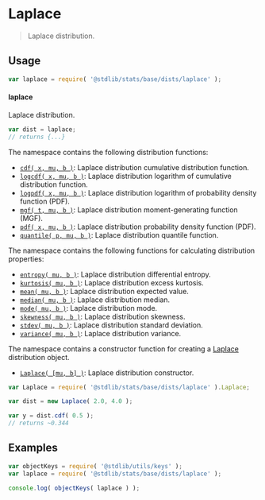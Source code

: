 <!--

@license Apache-2.0

Copyright (c) 2018 The Stdlib Authors.

Licensed under the Apache License, Version 2.0 (the "License");
you may not use this file except in compliance with the License.
You may obtain a copy of the License at

   http://www.apache.org/licenses/LICENSE-2.0

Unless required by applicable law or agreed to in writing, software
distributed under the License is distributed on an "AS IS" BASIS,
WITHOUT WARRANTIES OR CONDITIONS OF ANY KIND, either express or implied.
See the License for the specific language governing permissions and
limitations under the License.

-->

# Laplace

> Laplace distribution.

<section class="usage">

## Usage

```javascript
var laplace = require( '@stdlib/stats/base/dists/laplace' );
```

#### laplace

Laplace distribution.

```javascript
var dist = laplace;
// returns {...}
```

The namespace contains the following distribution functions:

<!-- <toc pattern="*+(cdf|pdf|mgf|quantile)*"> -->

<div class="namespace-toc">

-   <span class="signature">[`cdf( x, mu, b )`][@stdlib/stats/base/dists/laplace/cdf]</span><span class="delimiter">: </span><span class="description">Laplace distribution cumulative distribution function.</span>
-   <span class="signature">[`logcdf( x, mu, b )`][@stdlib/stats/base/dists/laplace/logcdf]</span><span class="delimiter">: </span><span class="description">Laplace distribution logarithm of cumulative distribution function.</span>
-   <span class="signature">[`logpdf( x, mu, b )`][@stdlib/stats/base/dists/laplace/logpdf]</span><span class="delimiter">: </span><span class="description">Laplace distribution logarithm of probability density function (PDF).</span>
-   <span class="signature">[`mgf( t, mu, b )`][@stdlib/stats/base/dists/laplace/mgf]</span><span class="delimiter">: </span><span class="description">Laplace distribution moment-generating function (MGF).</span>
-   <span class="signature">[`pdf( x, mu, b )`][@stdlib/stats/base/dists/laplace/pdf]</span><span class="delimiter">: </span><span class="description">Laplace distribution probability density function (PDF).</span>
-   <span class="signature">[`quantile( p, mu, b )`][@stdlib/stats/base/dists/laplace/quantile]</span><span class="delimiter">: </span><span class="description">Laplace distribution quantile function.</span>

</div>

<!-- </toc> -->

The namespace contains the following functions for calculating distribution properties:

<!-- <toc pattern="*+(entropy|kurtosis|mean|median|mode|skewness|stdev|variance)*"> -->

<div class="namespace-toc">

-   <span class="signature">[`entropy( mu, b )`][@stdlib/stats/base/dists/laplace/entropy]</span><span class="delimiter">: </span><span class="description">Laplace distribution differential entropy.</span>
-   <span class="signature">[`kurtosis( mu, b )`][@stdlib/stats/base/dists/laplace/kurtosis]</span><span class="delimiter">: </span><span class="description">Laplace distribution excess kurtosis.</span>
-   <span class="signature">[`mean( mu, b )`][@stdlib/stats/base/dists/laplace/mean]</span><span class="delimiter">: </span><span class="description">Laplace distribution expected value.</span>
-   <span class="signature">[`median( mu, b )`][@stdlib/stats/base/dists/laplace/median]</span><span class="delimiter">: </span><span class="description">Laplace distribution median.</span>
-   <span class="signature">[`mode( mu, b )`][@stdlib/stats/base/dists/laplace/mode]</span><span class="delimiter">: </span><span class="description">Laplace distribution mode.</span>
-   <span class="signature">[`skewness( mu, b )`][@stdlib/stats/base/dists/laplace/skewness]</span><span class="delimiter">: </span><span class="description">Laplace distribution skewness.</span>
-   <span class="signature">[`stdev( mu, b )`][@stdlib/stats/base/dists/laplace/stdev]</span><span class="delimiter">: </span><span class="description">Laplace distribution standard deviation.</span>
-   <span class="signature">[`variance( mu, b )`][@stdlib/stats/base/dists/laplace/variance]</span><span class="delimiter">: </span><span class="description">Laplace distribution variance.</span>

</div>

<!-- </toc> -->

The namespace contains a constructor function for creating a [Laplace][laplace-distribution] distribution object.

<!-- <toc pattern="*ctor*"> -->

<div class="namespace-toc">

-   <span class="signature">[`Laplace( [mu, b] )`][@stdlib/stats/base/dists/laplace/ctor]</span><span class="delimiter">: </span><span class="description">Laplace distribution constructor.</span>

</div>

<!-- </toc> -->

```javascript
var Laplace = require( '@stdlib/stats/base/dists/laplace' ).Laplace;

var dist = new Laplace( 2.0, 4.0 );

var y = dist.cdf( 0.5 );
// returns ~0.344
```

</section>

<!-- /.usage -->

<section class="examples">

## Examples

<!-- TODO: better examples -->

<!-- eslint no-undef: "error" -->

```javascript
var objectKeys = require( '@stdlib/utils/keys' );
var laplace = require( '@stdlib/stats/base/dists/laplace' );

console.log( objectKeys( laplace ) );
```

</section>

<!-- /.examples -->

<section class="links">

[laplace-distribution]: https://en.wikipedia.org/wiki/Laplace_distribution

<!-- <toc-links> -->

[@stdlib/stats/base/dists/laplace/ctor]: https://github.com/stdlib-js/stdlib/tree/develop/lib/node_modules/%40stdlib/stats/base/dists/laplace/ctor

[@stdlib/stats/base/dists/laplace/entropy]: https://github.com/stdlib-js/stdlib/tree/develop/lib/node_modules/%40stdlib/stats/base/dists/laplace/entropy

[@stdlib/stats/base/dists/laplace/kurtosis]: https://github.com/stdlib-js/stdlib/tree/develop/lib/node_modules/%40stdlib/stats/base/dists/laplace/kurtosis

[@stdlib/stats/base/dists/laplace/mean]: https://github.com/stdlib-js/stdlib/tree/develop/lib/node_modules/%40stdlib/stats/base/dists/laplace/mean

[@stdlib/stats/base/dists/laplace/median]: https://github.com/stdlib-js/stdlib/tree/develop/lib/node_modules/%40stdlib/stats/base/dists/laplace/median

[@stdlib/stats/base/dists/laplace/mode]: https://github.com/stdlib-js/stdlib/tree/develop/lib/node_modules/%40stdlib/stats/base/dists/laplace/mode

[@stdlib/stats/base/dists/laplace/skewness]: https://github.com/stdlib-js/stdlib/tree/develop/lib/node_modules/%40stdlib/stats/base/dists/laplace/skewness

[@stdlib/stats/base/dists/laplace/stdev]: https://github.com/stdlib-js/stdlib/tree/develop/lib/node_modules/%40stdlib/stats/base/dists/laplace/stdev

[@stdlib/stats/base/dists/laplace/variance]: https://github.com/stdlib-js/stdlib/tree/develop/lib/node_modules/%40stdlib/stats/base/dists/laplace/variance

[@stdlib/stats/base/dists/laplace/cdf]: https://github.com/stdlib-js/stdlib/tree/develop/lib/node_modules/%40stdlib/stats/base/dists/laplace/cdf

[@stdlib/stats/base/dists/laplace/logcdf]: https://github.com/stdlib-js/stdlib/tree/develop/lib/node_modules/%40stdlib/stats/base/dists/laplace/logcdf

[@stdlib/stats/base/dists/laplace/logpdf]: https://github.com/stdlib-js/stdlib/tree/develop/lib/node_modules/%40stdlib/stats/base/dists/laplace/logpdf

[@stdlib/stats/base/dists/laplace/mgf]: https://github.com/stdlib-js/stdlib/tree/develop/lib/node_modules/%40stdlib/stats/base/dists/laplace/mgf

[@stdlib/stats/base/dists/laplace/pdf]: https://github.com/stdlib-js/stdlib/tree/develop/lib/node_modules/%40stdlib/stats/base/dists/laplace/pdf

[@stdlib/stats/base/dists/laplace/quantile]: https://github.com/stdlib-js/stdlib/tree/develop/lib/node_modules/%40stdlib/stats/base/dists/laplace/quantile

<!-- </toc-links> -->

</section>

<!-- /.links -->
